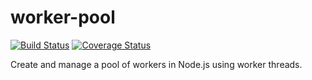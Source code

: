 # worker-pool

[![Build Status](https://travis-ci.com/tuftjs/worker-pool.svg?branch=master)](https://travis-ci.com/tuftjs/worker-pool)
[![Coverage Status](https://coveralls.io/repos/github/tuftjs/worker-pool/badge.svg?branch=master)](https://coveralls.io/github/tuftjs/worker-pool?branch=master)

Create and manage a pool of workers in Node.js using worker threads.

